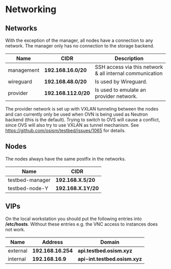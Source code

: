 # Networking

## Networks

With the exception of the manager, all nodes have a connection to any network. The manager only has no connection to the
storage backend.

Name             | CIDR                 | Description
-----------------|----------------------|---------------------------------------------------------
management       | **192.168.16.0/20**  | SSH access via this network & all internal communication
wireguard        | **192.168.48.0/20**  | Is used by Wireguard.
provider         | **192.168.112.0/20** | Is used to emulate an provider network.

The provider network is set up with VXLAN tunneling between the nodes and can currently only be used when OVN is being
used as Neutron backend (this is the default). Trying to switch to OVS will cause a conflict, since OVS will also try to use
VXLAN as tunnel mechanism. See <https://github.com/osism/testbed/issues/1065> for details.

## Nodes

The nodes always have the same postfix in the networks.

Name             | CIDR
-----------------|--------------------
testbed-manager  | **192.168.X.5/20**
testbed-node-Y   | **192.168.X.1Y/20**

## VIPs

On the local workstation you should put the following entries into **/etc/hosts**.
Without these entries e.g. the VNC access to instances does not work.

Name      | Address             | Domain
----------|---------------------|------------------------------
external  | **192.168.16.254**  | **api.testbed.osism.xyz**
internal  | **192.168.16.9**    | **api-int.testbed.osism.xyz**
